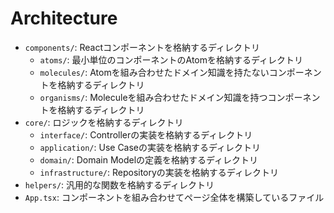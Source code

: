 # Architecture

- `components/`: Reactコンポーネントを格納するディレクトリ
  - `atoms/`: 最小単位のコンポーネントのAtomを格納するディレクトリ
  - `molecules/`: Atomを組み合わせたドメイン知識を持たないコンポーネントを格納するディレクトリ
  - `organisms/`: Moleculeを組み合わせたドメイン知識を持つコンポーネントを格納するディレクトリ
- `core/`: ロジックを格納するディレクトリ
  - `interface/`: Controllerの実装を格納するディレクトリ
  - `application/`: Use Caseの実装を格納するディレクトリ
  - `domain/`: Domain Modelの定義を格納するディレクトリ
  - `infrastructure/`: Repositoryの実装を格納するディレクトリ
- `helpers/`: 汎用的な関数を格納するディレクトリ
- `App.tsx`: コンポーネントを組み合わせてページ全体を構築しているファイル
